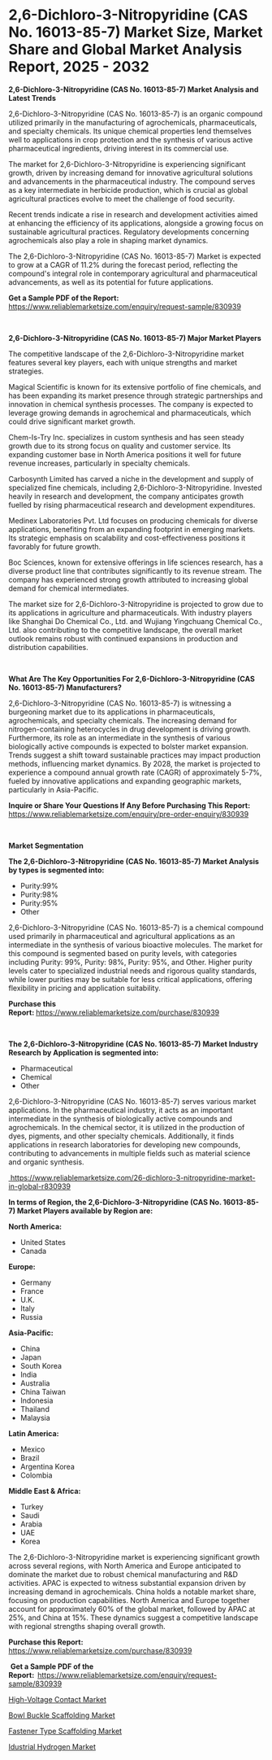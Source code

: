 <p><h1>2,6-Dichloro-3-Nitropyridine (CAS No. 16013-85-7) Market Size, Market Share and Global Market Analysis Report, 2025 - 2032</h1></p><p><strong>2,6-Dichloro-3-Nitropyridine (CAS No. 16013-85-7) Market Analysis and Latest Trends</strong></p>
<p><p>2,6-Dichloro-3-Nitropyridine (CAS No. 16013-85-7) is an organic compound utilized primarily in the manufacturing of agrochemicals, pharmaceuticals, and specialty chemicals. Its unique chemical properties lend themselves well to applications in crop protection and the synthesis of various active pharmaceutical ingredients, driving interest in its commercial use.</p><p>The market for 2,6-Dichloro-3-Nitropyridine is experiencing significant growth, driven by increasing demand for innovative agricultural solutions and advancements in the pharmaceutical industry. The compound serves as a key intermediate in herbicide production, which is crucial as global agricultural practices evolve to meet the challenge of food security.</p><p>Recent trends indicate a rise in research and development activities aimed at enhancing the efficiency of its applications, alongside a growing focus on sustainable agricultural practices. Regulatory developments concerning agrochemicals also play a role in shaping market dynamics.</p><p>The 2,6-Dichloro-3-Nitropyridine (CAS No. 16013-85-7) Market is expected to grow at a CAGR of 11.2% during the forecast period, reflecting the compound's integral role in contemporary agricultural and pharmaceutical advancements, as well as its potential for future applications.</p></p>
<p><strong>Get a Sample PDF of the Report:&nbsp;</strong> <a href="https://www.reliablemarketsize.com/enquiry/request-sample/830939?utm_campaign=2005&utm_medium=2&utm_source=Github&utm_content=ia&utm_term=25032025&utm_id=26-dichloro-3-nitropyridine-cas-no-16013-85-7">https://www.reliablemarketsize.com/enquiry/request-sample/830939</a></p>
<p>&nbsp;</p>
<p><strong>2,6-Dichloro-3-Nitropyridine (CAS No. 16013-85-7) Major Market Players</strong></p>
<p><p>The competitive landscape of the 2,6-Dichloro-3-Nitropyridine market features several key players, each with unique strengths and market strategies. </p><p>Magical Scientific is known for its extensive portfolio of fine chemicals, and has been expanding its market presence through strategic partnerships and innovation in chemical synthesis processes. The company is expected to leverage growing demands in agrochemical and pharmaceuticals, which could drive significant market growth.</p><p>Chem-Is-Try Inc. specializes in custom synthesis and has seen steady growth due to its strong focus on quality and customer service. Its expanding customer base in North America positions it well for future revenue increases, particularly in specialty chemicals.</p><p>Carbosynth Limited has carved a niche in the development and supply of specialized fine chemicals, including 2,6-Dichloro-3-Nitropyridine. Invested heavily in research and development, the company anticipates growth fuelled by rising pharmaceutical research and development expenditures.</p><p>Medinex Laboratories Pvt. Ltd focuses on producing chemicals for diverse applications, benefiting from an expanding footprint in emerging markets. Its strategic emphasis on scalability and cost-effectiveness positions it favorably for future growth.</p><p>Boc Sciences, known for extensive offerings in life sciences research, has a diverse product line that contributes significantly to its revenue stream. The company has experienced strong growth attributed to increasing global demand for chemical intermediates.</p><p>The market size for 2,6-Dichloro-3-Nitropyridine is projected to grow due to its applications in agriculture and pharmaceuticals. With industry players like Shanghai Do Chemical Co., Ltd. and Wujiang Yingchuang Chemical Co., Ltd. also contributing to the competitive landscape, the overall market outlook remains robust with continued expansions in production and distribution capabilities.</p></p>
<p>&nbsp;</p>
<p><strong>What Are The Key Opportunities For 2,6-Dichloro-3-Nitropyridine (CAS No. 16013-85-7) Manufacturers?</strong></p>
<p><p>2,6-Dichloro-3-Nitropyridine (CAS No. 16013-85-7) is witnessing a burgeoning market due to its applications in pharmaceuticals, agrochemicals, and specialty chemicals. The increasing demand for nitrogen-containing heterocycles in drug development is driving growth. Furthermore, its role as an intermediate in the synthesis of various biologically active compounds is expected to bolster market expansion. Trends suggest a shift toward sustainable practices may impact production methods, influencing market dynamics. By 2028, the market is projected to experience a compound annual growth rate (CAGR) of approximately 5-7%, fueled by innovative applications and expanding geographic markets, particularly in Asia-Pacific.</p></p>
<p><strong>Inquire or Share Your Questions If Any Before Purchasing This Report:</strong> <a href="https://www.reliablemarketsize.com/enquiry/pre-order-enquiry/830939?utm_campaign=2005&utm_medium=2&utm_source=Github&utm_content=ia&utm_term=25032025&utm_id=26-dichloro-3-nitropyridine-cas-no-16013-85-7">https://www.reliablemarketsize.com/enquiry/pre-order-enquiry/830939</a></p>
<p>&nbsp;</p>
<p><strong>Market Segmentation</strong></p>
<p><strong>The 2,6-Dichloro-3-Nitropyridine (CAS No. 16013-85-7) Market Analysis by types is segmented into:</strong></p>
<p><ul><li>Purity:99%</li><li>Purity:98%</li><li>Purity:95%</li><li>Other</li></ul></p>
<p><p>2,6-Dichloro-3-Nitropyridine (CAS No. 16013-85-7) is a chemical compound used primarily in pharmaceutical and agricultural applications as an intermediate in the synthesis of various bioactive molecules. The market for this compound is segmented based on purity levels, with categories including Purity: 99%, Purity: 98%, Purity: 95%, and Other. Higher purity levels cater to specialized industrial needs and rigorous quality standards, while lower purities may be suitable for less critical applications, offering flexibility in pricing and application suitability.</p></p>
<p><strong>Purchase this Report:&nbsp;</strong><a href="https://www.reliablemarketsize.com/purchase/830939?utm_campaign=2005&utm_medium=2&utm_source=Github&utm_content=ia&utm_term=25032025&utm_id=26-dichloro-3-nitropyridine-cas-no-16013-85-7">https://www.reliablemarketsize.com/purchase/830939</a></p>
<p>&nbsp;</p>
<p><strong>The 2,6-Dichloro-3-Nitropyridine (CAS No. 16013-85-7) Market Industry Research by Application is segmented into:</strong></p>
<p><ul><li>Pharmaceutical</li><li>Chemical</li><li>Other</li></ul></p>
<p><p>2,6-Dichloro-3-Nitropyridine (CAS No. 16013-85-7) serves various market applications. In the pharmaceutical industry, it acts as an important intermediate in the synthesis of biologically active compounds and agrochemicals. In the chemical sector, it is utilized in the production of dyes, pigments, and other specialty chemicals. Additionally, it finds applications in research laboratories for developing new compounds, contributing to advancements in multiple fields such as material science and organic synthesis.</p></p>
<p><a href="https://www.reliablemarketsize.com/26-dichloro-3-nitropyridine-market-in-global-r830939?utm_campaign=2005&utm_medium=2&utm_source=Github&utm_content=ia&utm_term=25032025&utm_id=26-dichloro-3-nitropyridine-cas-no-16013-85-7">&nbsp;https://www.reliablemarketsize.com/26-dichloro-3-nitropyridine-market-in-global-r830939</a></p>
<p><strong>In terms of Region, the 2,6-Dichloro-3-Nitropyridine (CAS No. 16013-85-7) Market Players available by Region are:</strong></p>
<p>
    <p> <strong> North America: </strong>
        <ul>
            <li>United States</li>
            <li>Canada</li>
        </ul>
        </p> 
    <p> <strong> Europe: </strong>
        <ul>
            <li>Germany</li>
            <li>France</li>
            <li>U.K.</li>
            <li>Italy</li>
            <li>Russia</li>
        </ul>
        </p> 
    <p> <strong> Asia-Pacific: </strong>
        <ul>
            <li>China</li>
            <li>Japan</li>
            <li>South Korea</li>
            <li>India</li>
            <li>Australia</li>
            <li>China Taiwan</li>
            <li>Indonesia</li>
            <li>Thailand</li>
            <li>Malaysia</li>
        </ul>
        </p> 
    <p> <strong> Latin America: </strong>
        <ul>
            <li>Mexico</li>
            <li>Brazil</li>
            <li>Argentina Korea</li>
            <li>Colombia</li>
        </ul>
        </p> 
    <p> <strong> Middle East & Africa: </strong>
        <ul>
            <li>Turkey</li>
            <li>Saudi</li>
            <li>Arabia</li>
            <li>UAE</li>
            <li>Korea</li>
        </ul>
    </p>
    </p>
<p><p>The 2,6-Dichloro-3-Nitropyridine market is experiencing significant growth across several regions, with North America and Europe anticipated to dominate the market due to robust chemical manufacturing and R&D activities. APAC is expected to witness substantial expansion driven by increasing demand in agrochemicals. China holds a notable market share, focusing on production capabilities. North America and Europe together account for approximately 60% of the global market, followed by APAC at 25%, and China at 15%. These dynamics suggest a competitive landscape with regional strengths shaping overall growth.</p></p>
<p><strong>Purchase this Report: </strong><a href="https://www.reliablemarketsize.com/purchase/830939?utm_campaign=2005&utm_medium=2&utm_source=Github&utm_content=ia&utm_term=25032025&utm_id=26-dichloro-3-nitropyridine-cas-no-16013-85-7">https://www.reliablemarketsize.com/purchase/830939</a></p>
<p>&nbsp;<strong>Get a Sample PDF of the Report:&nbsp;&nbsp;</strong><a href="https://www.reliablemarketsize.com/enquiry/request-sample/830939?utm_campaign=2005&utm_medium=2&utm_source=Github&utm_content=ia&utm_term=25032025&utm_id=26-dichloro-3-nitropyridine-cas-no-16013-85-7">https://www.reliablemarketsize.com/enquiry/request-sample/830939</a></p>
<p><strong></strong></p>
<p><p><a href="https://github.com/lylyparadise/Market-Research-Report-List-6/blob/main/high-voltage-contact-market.md?utm_campaign=2005&utm_medium=2&utm_source=Github&utm_content=ia&utm_term=25032025&utm_id=26-dichloro-3-nitropyridine-cas-no-16013-85-7">High-Voltage Contact Market</a></p><p><a href="https://github.com/myrieronays5/Market-Research-Report-List-1/blob/main/bowl-buckle-scaffolding-market.md?utm_campaign=2005&utm_medium=2&utm_source=Github&utm_content=ia&utm_term=25032025&utm_id=26-dichloro-3-nitropyridine-cas-no-16013-85-7">Bowl Buckle Scaffolding Market</a></p><p><a href="https://github.com/kohushamudo3/Market-Research-Report-List-1/blob/main/fastener-type-scaffolding-market.md?utm_campaign=2005&utm_medium=2&utm_source=Github&utm_content=ia&utm_term=25032025&utm_id=26-dichloro-3-nitropyridine-cas-no-16013-85-7">Fastener Type Scaffolding Market</a></p><p><a href="https://github.com/gogashopkewy/Market-Research-Report-List-1/blob/main/idustrial-hydrogen-market.md?utm_campaign=2005&utm_medium=2&utm_source=Github&utm_content=ia&utm_term=25032025&utm_id=26-dichloro-3-nitropyridine-cas-no-16013-85-7">Idustrial Hydrogen Market</a></p></p>